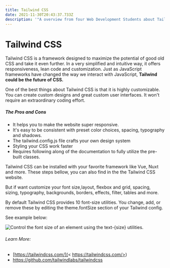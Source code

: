 ```yaml
---
title: Tailwind CSS
date: 2021-11-30T20:43:37.733Z
description: '"A overview from four Web Development Students about Tailwindcss"'
---
```

# **Tailwind CSS**

Tailwind CSS is a framework designed to maximize the potential of good old CSS and take it even further. In a very simplified and intuitive way, it offers responsiveness, lean code and customization. Just as JavaScript frameworks have changed the way we interact with JavaScript, **Tailwind could be the future of CSS.**

One of the best things about Tailwind CSS is that it is highly customizable. You can create custom designs and great custom user interfaces. It won't require an extraordinary coding effort.



##### The Pros and Cons

* It helps you to make the website super responsive.
* It's easy to be consistent with preset color choices, spacing, typography and shadows.
* The tailwind.config.js file crafts your own design system
* Styling your CSS work faster
* Requires following along of the documentation to fully utilize the pre-built classes.



Tailwind CSS can be installed with your favorite framework like Vue, Nuxt and more. These steps bellow, you can also find in the the Tailwind CSS website.

But if want customize your font size,layout, flexbox and grid, spacing, sizing, typography, backgrounds, borders, effects, filter, tables and more.    

By default  Tailwind CSS provides 10 font-size utilities. You change, add, or remove these by editing the theme.fontSize section of your Tailwind config.

See example below:



![Control the font size of an element using the text-{size} utilities.](/assets/images/screenshot-taiwlind-css.png)





###### Learn More:

* [https://tailwindcss.com/](< https://tailwindcss.com/>)  
* <https://github.com/tailwindlabs/tailwindcss>